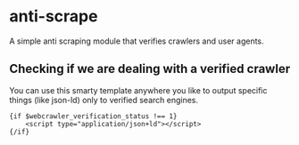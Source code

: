 # anti-scrape

A simple anti scraping module that verifies crawlers and user agents.

## Checking if we are dealing with a verified crawler

You can use this smarty template anywhere you like to output specific things (like json-ld) only to verified search engines.

```smarty
{if $webcrawler_verification_status !== 1}
    <script type="application/json+ld"></script>
{/if}
```
